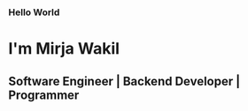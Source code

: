 <h3>Hello World</h3>
<h1>I'm Mirja Wakil</h1>
<h2>Software Engineer | Backend Developer | Programmer<h2/>
